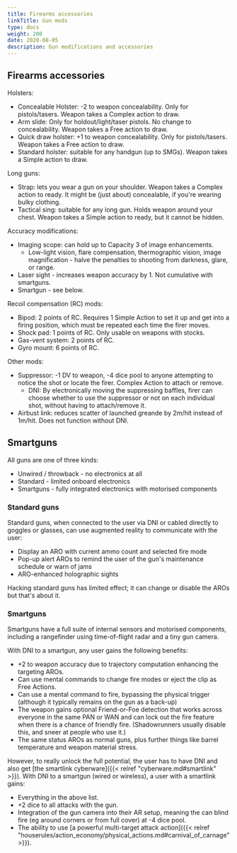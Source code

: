 ```yaml
---
title: Firearms accessories
linkTitle: Gun mods
type: docs    
weight: 200
date: 2020-08-05
description: Gun modifications and accessories
---
```


## Firearms accessories

Holsters:

* Concealable Holster: -2 to weapon concealability. Only for pistols/tasers. Weapon takes a Complex action to draw.
* Arm slide: Only for holdout/light/taser pistols. No change to concealability. Weapon takes a Free action to draw.
* Quick draw holster: +1 to weapon concealability. Only for pistols/tasers. Weapon takes a Free action to draw.
* Standard holster: suitable for any handgun (up to SMGs). Weapon takes a Simple action to draw.

Long guns:

* Strap: lets you wear a gun on your shoulder. Weapon takes a Complex action to ready. It might be (just about) concealable, if you're wearing bulky clothing.
* Tactical sing: suitable for any long gun. Holds weapon around your chest. Weapon takes a Simple action to ready, but it cannot be hidden.

Accuracy modifications:

* Imaging scope: can hold up to Capacity 3 of image enhancements.
	* Low-light vision, flare compensation, thermographic vision, image magnification - halve the penalties to shooting from darkness, glare, or range.
* Laser sight - increases weapon accuracy by 1. Not cumulative with smartguns.
* Smartgun - see below.

Recoil compensation (RC) mods:

* Bipod: 2 points of RC. Requires 1 Simple Action to set it up and get into a firing position, which must be repeated each time the firer moves.
* Shock pad: 1 points of RC. Only usable on weapons with stocks.
* Gas-vent system: 2 points of RC.
* Gyro mount: 6 points of RC.

Other mods:

* Suppressor: -1 DV to weapon, -4 dice pool to anyone attempting to notice the shot or locate the firer. Complex Action to attach or remove.
	* DNI: By electronically moving the suppressing baffles, firer can choose whether to use the suppressor or not on each individual shot, without having to attach/remove it.
* Airbust link: reduces scatter of launched greande by 2m/hit instead of 1m/hit. Does not function without DNI.

## Smartguns

All guns are one of three kinds:

* Unwired / throwback - no electronics at all
* Standard - limited onboard electronics
* Smartguns - fully integrated electronics with motorised components

### Standard guns

Standard guns, when connected to the user via DNI or cabled directly to goggles or glasses, can use augmented reality to communicate with the user:

* Display an ARO with current ammo count and selected fire mode
* Pop-up alert AROs to remind the user of the gun's maintenance schedule or warn of jams
* ARO-enhanced holographic sights

Hacking standard guns has limited effect; it can change or disable the AROs but that's about it.

### Smartguns

Smartguns have a full suite of internal sensors and motorised components, including a rangefinder using time-of-flight radar and a tiny gun camera. 

With DNI to a smartgun, any user gains the following benefits:

* +2 to weapon accuracy due to trajectory computation enhancing the targeting AROs. 
* Can use mental commands to change fire modes or eject the clip as Free Actions. 
* Can use a mental command to fire, bypassing the physical trigger (although it typically remains on the gun as a back-up)
* The weapon gains optional Friend-or-Foe detection that works across everyone in the same PAN or WAN and can lock out the fire feature when there is a chance of friendly fire. (Shadowrunners usually disable this, and sneer at people who use it.)
* The same status AROs as normal guns, plus further things like barrel temperature and weapon material stress. 

However, to really unlock the full potential, the user has to have DNI and also get [the smartlink cyberware]({{< relref "cyberware.md#smartlink" >}}). With DNI to a smartgun (wired or wireless), a user with a smartlink gains:

* Everything in the above list. 
* +2 dice to all attacks with the gun. 
* Integration of the gun camera into their AR setup, meaning the can blind fire (eg around corners or from full cover) at -4 dice pool. 
* The ability to use [a powerful multi-target attack action]({{< relref "houserules/action_economy/physical_actions.md#carnival_of_carnage" >}}). 
